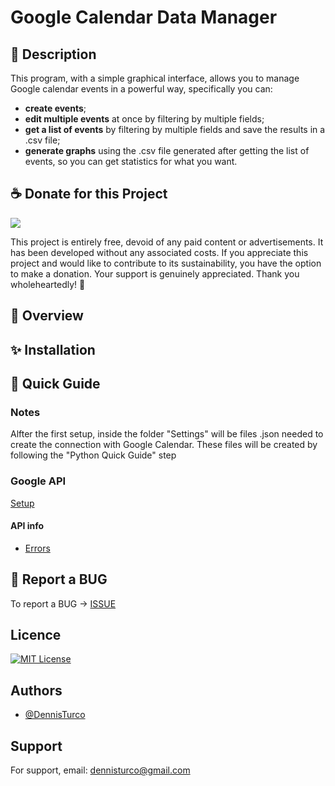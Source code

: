 # Google Calendar Data Manager

## 📜 Description
This program, with a simple graphical interface, allows you to manage Google calendar events in a powerful way, specifically you can:
- **create events**;
- **edit multiple events** at once by filtering by multiple fields;
- **get a list of events** by filtering by multiple fields and save the results in a .csv file;
- **generate graphs** using the .csv file generated after getting the list of events, so you can get statistics for what you want.

## ☕ Donate for this Project
<a href="https://www.buymeacoffee.com/denno"><img src="https://img.buymeacoffee.com/button-api/?text=Buy me a coffee&emoji=☕&slug=denno&button_colour=e06c29&font_colour=000000&font_family=Cookie&outline_colour=000000&coffee_colour=ffffff" /></a>

This project is entirely free, devoid of any paid content or advertisements. It has been developed without any associated costs. If you appreciate this project and would like to contribute to its sustainability, you have the option to make a donation. Your support is genuinely appreciated. Thank you wholeheartedly! 💙

## 👀 Overview


## ✨ Installation



## 🔰 Quick Guide

### Notes
Alfter the first setup, inside the folder "Settings" will be files .json needed to create the connection with Google Calendar.
These files will be created by following the "Python Quick Guide" step
 

### Google API
[Setup](https://developers.google.com/calendar/api/quickstart/python?hl=en)

#### API info
* [Errors](https://developers.google.com/calendar/api/guides/errors?hl=en)

## 🐛 Report a BUG
To report a BUG -> [ISSUE](https://github.com/DennisTurco/Google-Calendar-Data-Manager/issues)

## Licence

[![MIT License](https://img.shields.io/badge/License-MIT-green.svg)](https://choosealicense.com/licenses/mit/)

## Authors

- [@DennisTurco](https://www.github.com/DennisTurco)


## Support

For support, email: dennisturco@gmail.com
